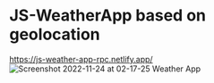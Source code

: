 # JS-WeatherApp based on geolocation
https://js-weather-app-rpc.netlify.app/
![Screenshot 2022-11-24 at 02-17-25 Weather App](https://user-images.githubusercontent.com/106545681/203667377-5df2c003-d22c-44e5-8ec0-752dcbf23542.png)

